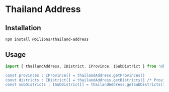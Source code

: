 # Thailand Address

## Installation

`npm install @bilions/thailand-address`

## Usage

```ts
import { thailandAddress, IDistrict, IProvince, ISubDistrict } from '@bilions/thailand-address'`

const provinces : IProvince[] = thailandAddress.getProvinces()
const districts : IDistrict[] = thailandAddress.getDistricts(1 /* Province ID */)
const subDistricts : ISubDistrict[] = thailandAddress.getSubDistricts(1 /* District ID */)
```

